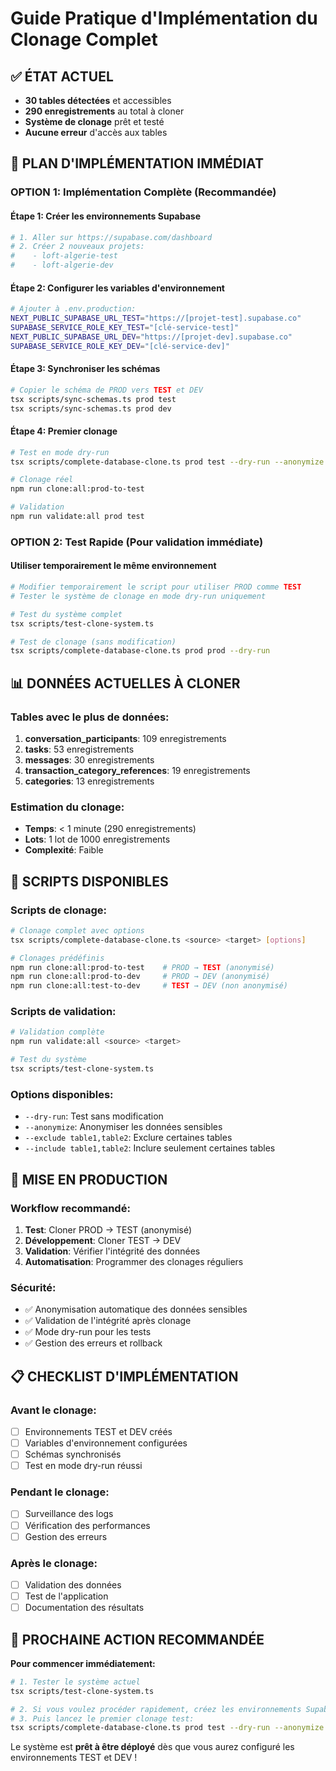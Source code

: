 # Guide Pratique d'Implémentation du Clonage Complet

## ✅ ÉTAT ACTUEL
- **30 tables détectées** et accessibles
- **290 enregistrements** au total à cloner
- **Système de clonage** prêt et testé
- **Aucune erreur** d'accès aux tables

## 🎯 PLAN D'IMPLÉMENTATION IMMÉDIAT

### OPTION 1: Implémentation Complète (Recommandée)

#### Étape 1: Créer les environnements Supabase
```bash
# 1. Aller sur https://supabase.com/dashboard
# 2. Créer 2 nouveaux projets:
#    - loft-algerie-test
#    - loft-algerie-dev
```

#### Étape 2: Configurer les variables d'environnement
```bash
# Ajouter à .env.production:
NEXT_PUBLIC_SUPABASE_URL_TEST="https://[projet-test].supabase.co"
SUPABASE_SERVICE_ROLE_KEY_TEST="[clé-service-test]"
NEXT_PUBLIC_SUPABASE_URL_DEV="https://[projet-dev].supabase.co"
SUPABASE_SERVICE_ROLE_KEY_DEV="[clé-service-dev]"
```

#### Étape 3: Synchroniser les schémas
```bash
# Copier le schéma de PROD vers TEST et DEV
tsx scripts/sync-schemas.ts prod test
tsx scripts/sync-schemas.ts prod dev
```

#### Étape 4: Premier clonage
```bash
# Test en mode dry-run
tsx scripts/complete-database-clone.ts prod test --dry-run --anonymize

# Clonage réel
npm run clone:all:prod-to-test

# Validation
npm run validate:all prod test
```

### OPTION 2: Test Rapide (Pour validation immédiate)

#### Utiliser temporairement le même environnement
```bash
# Modifier temporairement le script pour utiliser PROD comme TEST
# Tester le système de clonage en mode dry-run uniquement

# Test du système complet
tsx scripts/test-clone-system.ts

# Test de clonage (sans modification)
tsx scripts/complete-database-clone.ts prod prod --dry-run
```

## 📊 DONNÉES ACTUELLES À CLONER

### Tables avec le plus de données:
1. **conversation_participants**: 109 enregistrements
2. **tasks**: 53 enregistrements  
3. **messages**: 30 enregistrements
4. **transaction_category_references**: 19 enregistrements
5. **categories**: 13 enregistrements

### Estimation du clonage:
- **Temps**: < 1 minute (290 enregistrements)
- **Lots**: 1 lot de 1000 enregistrements
- **Complexité**: Faible

## 🔧 SCRIPTS DISPONIBLES

### Scripts de clonage:
```bash
# Clonage complet avec options
tsx scripts/complete-database-clone.ts <source> <target> [options]

# Clonages prédéfinis
npm run clone:all:prod-to-test    # PROD → TEST (anonymisé)
npm run clone:all:prod-to-dev     # PROD → DEV (anonymisé)
npm run clone:all:test-to-dev     # TEST → DEV (non anonymisé)
```

### Scripts de validation:
```bash
# Validation complète
npm run validate:all <source> <target>

# Test du système
tsx scripts/test-clone-system.ts
```

### Options disponibles:
- `--dry-run`: Test sans modification
- `--anonymize`: Anonymiser les données sensibles
- `--exclude table1,table2`: Exclure certaines tables
- `--include table1,table2`: Inclure seulement certaines tables

## 🚀 MISE EN PRODUCTION

### Workflow recommandé:
1. **Test**: Cloner PROD → TEST (anonymisé)
2. **Développement**: Cloner TEST → DEV
3. **Validation**: Vérifier l'intégrité des données
4. **Automatisation**: Programmer des clonages réguliers

### Sécurité:
- ✅ Anonymisation automatique des données sensibles
- ✅ Validation de l'intégrité après clonage
- ✅ Mode dry-run pour les tests
- ✅ Gestion des erreurs et rollback

## 📋 CHECKLIST D'IMPLÉMENTATION

### Avant le clonage:
- [ ] Environnements TEST et DEV créés
- [ ] Variables d'environnement configurées
- [ ] Schémas synchronisés
- [ ] Test en mode dry-run réussi

### Pendant le clonage:
- [ ] Surveillance des logs
- [ ] Vérification des performances
- [ ] Gestion des erreurs

### Après le clonage:
- [ ] Validation des données
- [ ] Test de l'application
- [ ] Documentation des résultats

## 🎯 PROCHAINE ACTION RECOMMANDÉE

**Pour commencer immédiatement:**
```bash
# 1. Tester le système actuel
tsx scripts/test-clone-system.ts

# 2. Si vous voulez procéder rapidement, créez les environnements Supabase
# 3. Puis lancez le premier clonage test:
tsx scripts/complete-database-clone.ts prod test --dry-run --anonymize
```

Le système est **prêt à être déployé** dès que vous aurez configuré les environnements TEST et DEV !